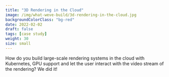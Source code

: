 ```yaml
---
title: "3D Rendering in the Cloud"
image: /img/what-weve-build/3d-rendering-in-the-cloud.jpg
backgroundColorClass: "bg-red" 
date: 2022-02-02
draft: false
tags: [case study]
weight: 30
size: small
---
```


How do you build large-scale rendering systems in the cloud with Kubernetes, GPU support and let the user interact with the video stream of the rendering? We did it!